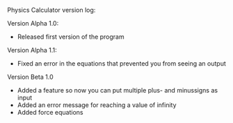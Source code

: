 Physics Calculator version log:

Version Alpha 1.0:
- Released first version of the program

Version Alpha 1.1:
- Fixed an error in the equations that prevented you from seeing an output

Version Beta 1.0
- Added a feature so now you can put multiple plus- and minussigns as input
- Added an error message for reaching a value of infinity
- Added force equations
